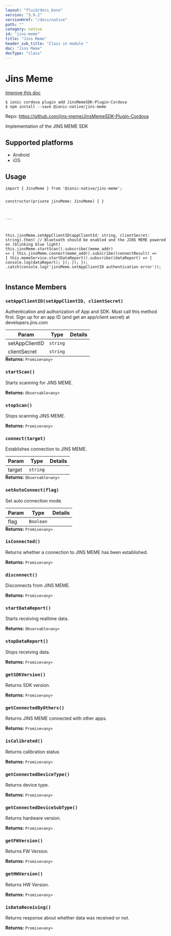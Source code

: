 ```yaml
---
layout: "fluid/docs_base"
version: "3.9.2"
versionHref: "/docs/native"
path: ""
category: native
id: "jins-meme"
title: "Jins Meme"
header_sub_title: "Class in module "
doc: "Jins Meme"
docType: "class"
---
```


<h1 class="api-title">Jins Meme</h1>

<a class="improve-v2-docs" href="http://github.com/driftyco/ionic-native/edit/master/src/@ionic-native/plugins/jins-meme/index.ts#L4">
  Improve this doc
</a>






<pre><code class="nohighlight">$ ionic cordova plugin add JinsMemeSDK-Plugin-Cordova
$ npm install --save @ionic-native/jins-meme
</code></pre>
<p>Repo:
  <a href="https://github.com/jins-meme/JinsMemeSDK-Plugin-Cordova">
    https://github.com/jins-meme/JinsMemeSDK-Plugin-Cordova
  </a>
</p>


<p>Implementation of the JINS MEME SDK</p>




<h2>Supported platforms</h2>
<ul>
  <li>Android</li><li>iOS</li>
</ul>






<h2>Usage</h2>
<pre><code class="lang-typescript">import { JinsMeme } from &#39;@ionic-native/jins-meme&#39;;

constructor(private jinsMeme: JinsMeme) { }

...

this.jinsMeme.setAppClientID(appClientId: string, clientSecret: string).then(
  // Bluetooth should be enabled and the JINS MEME powered on (blinking blue light)
  this.jinsMeme.startScan().subscribe((meme_addr) =&gt; {
    this.jinsMeme.connect(meme_addr).subscribe((connectResult) =&gt; {
      this.memeService.startDataReport().subscribe((dataReport) =&gt; {
        console.log(dataReport);
      });
    });
  });
.catch(console.log(&#39;jinsMeme.setAppClientID authentication error&#39;));
</code></pre>








<h2>Instance Members</h2>
<h3><a class="anchor" name="setAppClientID" href="#setAppClientID"></a><code>setAppClientID(setAppClientID,&nbsp;clientSecret)</code></h3>


Authentication and authorization of App and SDK.
Must call this method first.
Sign up for an app ID (and get an app/client secret) at developers.jins.com

<table class="table param-table" style="margin:0;">
  <thead>
  <tr>
    <th>Param</th>
    <th>Type</th>
    <th>Details</th>
  </tr>
  </thead>
  <tbody>
  <tr>
    <td>
      setAppClientID</td>
    <td>
      <code>string</code>
    </td>
    <td>
      </td>
  </tr>
  
  <tr>
    <td>
      clientSecret</td>
    <td>
      <code>string</code>
    </td>
    <td>
      </td>
  </tr>
  </tbody>
</table>

<div class="return-value" markdown="1">
  <i class="icon ion-arrow-return-left"></i>
  <b>Returns:</b> <code>Promise&lt;any&gt;</code> 
</div><h3><a class="anchor" name="startScan" href="#startScan"></a><code>startScan()</code></h3>




Starts scanning for JINS MEME.


<div class="return-value" markdown="1">
  <i class="icon ion-arrow-return-left"></i>
  <b>Returns:</b> <code>Observable&lt;any&gt;</code> 
</div><h3><a class="anchor" name="stopScan" href="#stopScan"></a><code>stopScan()</code></h3>


Stops scanning JINS MEME.


<div class="return-value" markdown="1">
  <i class="icon ion-arrow-return-left"></i>
  <b>Returns:</b> <code>Promise&lt;any&gt;</code> 
</div><h3><a class="anchor" name="connect" href="#connect"></a><code>connect(target)</code></h3>




Establishes connection to JINS MEME.
<table class="table param-table" style="margin:0;">
  <thead>
  <tr>
    <th>Param</th>
    <th>Type</th>
    <th>Details</th>
  </tr>
  </thead>
  <tbody>
  <tr>
    <td>
      target</td>
    <td>
      <code>string</code>
    </td>
    <td>
      </td>
  </tr>
  </tbody>
</table>

<div class="return-value" markdown="1">
  <i class="icon ion-arrow-return-left"></i>
  <b>Returns:</b> <code>Observable&lt;any&gt;</code> 
</div><h3><a class="anchor" name="setAutoConnect" href="#setAutoConnect"></a><code>setAutoConnect(flag)</code></h3>


Set auto connection mode.
<table class="table param-table" style="margin:0;">
  <thead>
  <tr>
    <th>Param</th>
    <th>Type</th>
    <th>Details</th>
  </tr>
  </thead>
  <tbody>
  <tr>
    <td>
      flag</td>
    <td>
      <code>Boolean</code>
    </td>
    <td>
      </td>
  </tr>
  </tbody>
</table>

<div class="return-value" markdown="1">
  <i class="icon ion-arrow-return-left"></i>
  <b>Returns:</b> <code>Promise&lt;any&gt;</code> 
</div><h3><a class="anchor" name="isConnected" href="#isConnected"></a><code>isConnected()</code></h3>


Returns whether a connection to JINS MEME has been established.


<div class="return-value" markdown="1">
  <i class="icon ion-arrow-return-left"></i>
  <b>Returns:</b> <code>Promise&lt;any&gt;</code> 
</div><h3><a class="anchor" name="disconnect" href="#disconnect"></a><code>disconnect()</code></h3>


Disconnects from JINS MEME.


<div class="return-value" markdown="1">
  <i class="icon ion-arrow-return-left"></i>
  <b>Returns:</b> <code>Promise&lt;any&gt;</code> 
</div><h3><a class="anchor" name="startDataReport" href="#startDataReport"></a><code>startDataReport()</code></h3>




Starts receiving realtime data.


<div class="return-value" markdown="1">
  <i class="icon ion-arrow-return-left"></i>
  <b>Returns:</b> <code>Observable&lt;any&gt;</code> 
</div><h3><a class="anchor" name="stopDataReport" href="#stopDataReport"></a><code>stopDataReport()</code></h3>


Stops receiving data.


<div class="return-value" markdown="1">
  <i class="icon ion-arrow-return-left"></i>
  <b>Returns:</b> <code>Promise&lt;any&gt;</code> 
</div><h3><a class="anchor" name="getSDKVersion" href="#getSDKVersion"></a><code>getSDKVersion()</code></h3>


Returns SDK version.



<div class="return-value" markdown="1">
  <i class="icon ion-arrow-return-left"></i>
  <b>Returns:</b> <code>Promise&lt;any&gt;</code> 
</div><h3><a class="anchor" name="getConnectedByOthers" href="#getConnectedByOthers"></a><code>getConnectedByOthers()</code></h3>


Returns JINS MEME connected with other apps.


<div class="return-value" markdown="1">
  <i class="icon ion-arrow-return-left"></i>
  <b>Returns:</b> <code>Promise&lt;any&gt;</code> 
</div><h3><a class="anchor" name="isCalibrated" href="#isCalibrated"></a><code>isCalibrated()</code></h3>


Returns calibration status


<div class="return-value" markdown="1">
  <i class="icon ion-arrow-return-left"></i>
  <b>Returns:</b> <code>Promise&lt;any&gt;</code> 
</div><h3><a class="anchor" name="getConnectedDeviceType" href="#getConnectedDeviceType"></a><code>getConnectedDeviceType()</code></h3>


Returns device type.


<div class="return-value" markdown="1">
  <i class="icon ion-arrow-return-left"></i>
  <b>Returns:</b> <code>Promise&lt;any&gt;</code> 
</div><h3><a class="anchor" name="getConnectedDeviceSubType" href="#getConnectedDeviceSubType"></a><code>getConnectedDeviceSubType()</code></h3>


Returns hardware version.


<div class="return-value" markdown="1">
  <i class="icon ion-arrow-return-left"></i>
  <b>Returns:</b> <code>Promise&lt;any&gt;</code> 
</div><h3><a class="anchor" name="getFWVersion" href="#getFWVersion"></a><code>getFWVersion()</code></h3>


Returns FW Version.


<div class="return-value" markdown="1">
  <i class="icon ion-arrow-return-left"></i>
  <b>Returns:</b> <code>Promise&lt;any&gt;</code> 
</div><h3><a class="anchor" name="getHWVersion" href="#getHWVersion"></a><code>getHWVersion()</code></h3>


Returns HW Version.


<div class="return-value" markdown="1">
  <i class="icon ion-arrow-return-left"></i>
  <b>Returns:</b> <code>Promise&lt;any&gt;</code> 
</div><h3><a class="anchor" name="isDataReceiving" href="#isDataReceiving"></a><code>isDataReceiving()</code></h3>


Returns response about whether data was received or not.


<div class="return-value" markdown="1">
  <i class="icon ion-arrow-return-left"></i>
  <b>Returns:</b> <code>Promise&lt;any&gt;</code> 
</div>





